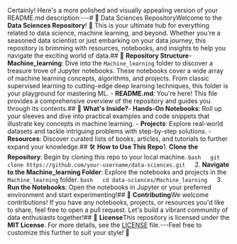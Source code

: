 Certainly! Here's a more polished and visually appealing version of your README.md description:---# 🚀 Data Sciences RepositoryWelcome to the **Data Sciences Repository**! 🌟 This is your ultimate hub for everything related to data science, machine learning, and beyond. Whether you're a seasoned data scientist or just embarking on your data journey, this repository is brimming with resources, notebooks, and insights to help you navigate the exciting world of data.## 📂 **Repository Structure**- **Machine_learning**: Dive into the `Machine_learning` folder to discover a treasure trove of Jupyter notebooks. These notebooks cover a wide array of machine learning concepts, algorithms, and projects. From classic supervised learning to cutting-edge deep learning techniques, this folder is your playground for mastering ML.  - **README.md**: You're here! This file provides a comprehensive overview of the repository and guides you through its contents.## 🌟 **What's Inside?**- **Hands-On Notebooks**: Roll up your sleeves and dive into practical examples and code snippets that illustrate key concepts in machine learning.  - **Projects**: Explore real-world datasets and tackle intriguing problems with step-by-step solutions.  - **Resources**: Discover curated lists of books, articles, and tutorials to further expand your knowledge.## 🛠️ **How to Use This Repo**1. **Clone the Repository**: Begin by cloning this repo to your local machine.   ```bash   git clone https://github.com/your-username/data-sciences.git   ```2. **Navigate to the Machine_learning Folder**: Explore the notebooks and projects in the `Machine_learning` folder.   ```bash   cd data-sciences/Machine_learning   ```3. **Run the Notebooks**: Open the notebooks in Jupyter or your preferred environment and start experimenting!## 🤝 **Contributing**We welcome contributions! If you have any notebooks, projects, or resources you'd like to share, feel free to open a pull request. Let's build a vibrant community of data enthusiasts together!## 📜 **License**This repository is licensed under the **MIT License**. For more details, see the [LICENSE](LICENSE) file.---Feel free to customize this further to suit your style! 🎨